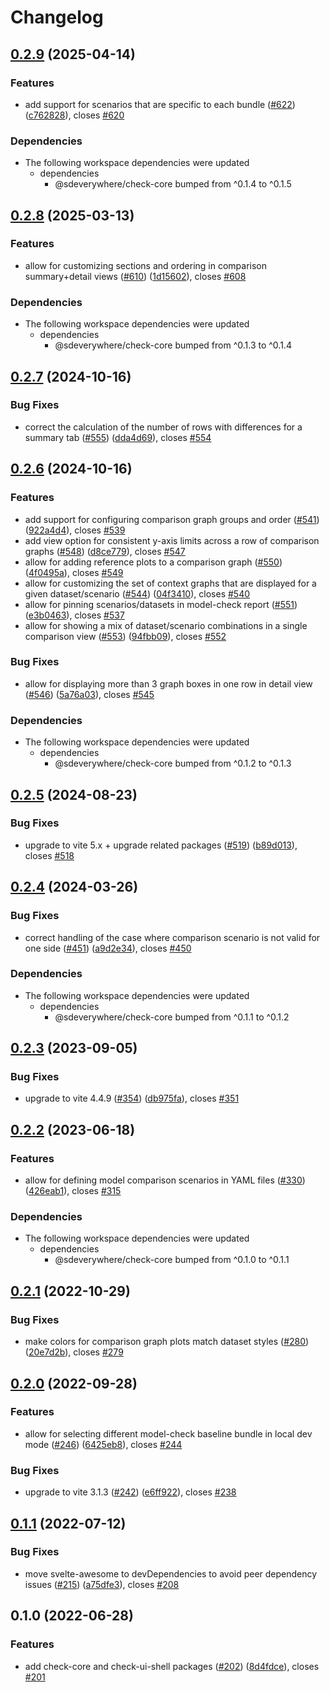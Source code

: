 # Changelog

## [0.2.9](https://github.com/climateinteractive/SDEverywhere/compare/check-ui-shell-v0.2.8...check-ui-shell-v0.2.9) (2025-04-14)


### Features

* add support for scenarios that are specific to each bundle ([#622](https://github.com/climateinteractive/SDEverywhere/issues/622)) ([c762828](https://github.com/climateinteractive/SDEverywhere/commit/c7628280dffe2f2cc7f12fac30051969bc48a18a)), closes [#620](https://github.com/climateinteractive/SDEverywhere/issues/620)


### Dependencies

* The following workspace dependencies were updated
  * dependencies
    * @sdeverywhere/check-core bumped from ^0.1.4 to ^0.1.5

## [0.2.8](https://github.com/climateinteractive/SDEverywhere/compare/check-ui-shell-v0.2.7...check-ui-shell-v0.2.8) (2025-03-13)


### Features

* allow for customizing sections and ordering in comparison summary+detail views ([#610](https://github.com/climateinteractive/SDEverywhere/issues/610)) ([1d15602](https://github.com/climateinteractive/SDEverywhere/commit/1d15602d7ec92d8e021da9e34cdbeeaf34812a1c)), closes [#608](https://github.com/climateinteractive/SDEverywhere/issues/608)


### Dependencies

* The following workspace dependencies were updated
  * dependencies
    * @sdeverywhere/check-core bumped from ^0.1.3 to ^0.1.4

## [0.2.7](https://github.com/climateinteractive/SDEverywhere/compare/check-ui-shell-v0.2.6...check-ui-shell-v0.2.7) (2024-10-16)


### Bug Fixes

* correct the calculation of the number of rows with differences for a summary tab ([#555](https://github.com/climateinteractive/SDEverywhere/issues/555)) ([dda4d69](https://github.com/climateinteractive/SDEverywhere/commit/dda4d690d7cc2e5b20f4fffd5cdd31d1c4f9bd73)), closes [#554](https://github.com/climateinteractive/SDEverywhere/issues/554)

## [0.2.6](https://github.com/climateinteractive/SDEverywhere/compare/check-ui-shell-v0.2.5...check-ui-shell-v0.2.6) (2024-10-16)


### Features

* add support for configuring comparison graph groups and order ([#541](https://github.com/climateinteractive/SDEverywhere/issues/541)) ([922a4d4](https://github.com/climateinteractive/SDEverywhere/commit/922a4d4be1d0977904aeb9f5b69e9e96361415ef)), closes [#539](https://github.com/climateinteractive/SDEverywhere/issues/539)
* add view option for consistent y-axis limits across a row of comparison graphs ([#548](https://github.com/climateinteractive/SDEverywhere/issues/548)) ([d8ce779](https://github.com/climateinteractive/SDEverywhere/commit/d8ce77975c0c14753a63550652b4a415cc4f1802)), closes [#547](https://github.com/climateinteractive/SDEverywhere/issues/547)
* allow for adding reference plots to a comparison graph ([#550](https://github.com/climateinteractive/SDEverywhere/issues/550)) ([4f0495a](https://github.com/climateinteractive/SDEverywhere/commit/4f0495a65914ebde39af5558bd5f62d73b28fa13)), closes [#549](https://github.com/climateinteractive/SDEverywhere/issues/549)
* allow for customizing the set of context graphs that are displayed for a given dataset/scenario ([#544](https://github.com/climateinteractive/SDEverywhere/issues/544)) ([04f3410](https://github.com/climateinteractive/SDEverywhere/commit/04f341057f5551c2b4ded0e2e86722171f26ea01)), closes [#540](https://github.com/climateinteractive/SDEverywhere/issues/540)
* allow for pinning scenarios/datasets in model-check report ([#551](https://github.com/climateinteractive/SDEverywhere/issues/551)) ([e3b0463](https://github.com/climateinteractive/SDEverywhere/commit/e3b04636909d0fdd57ed9b7b9a0b8b6ab462afc4)), closes [#537](https://github.com/climateinteractive/SDEverywhere/issues/537)
* allow for showing a mix of dataset/scenario combinations in a single comparison view ([#553](https://github.com/climateinteractive/SDEverywhere/issues/553)) ([94fbb09](https://github.com/climateinteractive/SDEverywhere/commit/94fbb09740ac08a707bfd8cb6aaf5321ff0e1e64)), closes [#552](https://github.com/climateinteractive/SDEverywhere/issues/552)


### Bug Fixes

* allow for displaying more than 3 graph boxes in one row in detail view ([#546](https://github.com/climateinteractive/SDEverywhere/issues/546)) ([5a76a03](https://github.com/climateinteractive/SDEverywhere/commit/5a76a035009b8678ef54ddd60f9cd44798efd631)), closes [#545](https://github.com/climateinteractive/SDEverywhere/issues/545)


### Dependencies

* The following workspace dependencies were updated
  * dependencies
    * @sdeverywhere/check-core bumped from ^0.1.2 to ^0.1.3

## [0.2.5](https://github.com/climateinteractive/SDEverywhere/compare/check-ui-shell-v0.2.4...check-ui-shell-v0.2.5) (2024-08-23)


### Bug Fixes

* upgrade to vite 5.x + upgrade related packages ([#519](https://github.com/climateinteractive/SDEverywhere/issues/519)) ([b89d013](https://github.com/climateinteractive/SDEverywhere/commit/b89d01319c355fc087b382fd299a7231bf942fc2)), closes [#518](https://github.com/climateinteractive/SDEverywhere/issues/518)

## [0.2.4](https://github.com/climateinteractive/SDEverywhere/compare/check-ui-shell-v0.2.3...check-ui-shell-v0.2.4) (2024-03-26)


### Bug Fixes

* correct handling of the case where comparison scenario is not valid for one side ([#451](https://github.com/climateinteractive/SDEverywhere/issues/451)) ([a9d2e34](https://github.com/climateinteractive/SDEverywhere/commit/a9d2e341eced2d062b39ed832b2ecdbd7526aec0)), closes [#450](https://github.com/climateinteractive/SDEverywhere/issues/450)


### Dependencies

* The following workspace dependencies were updated
  * dependencies
    * @sdeverywhere/check-core bumped from ^0.1.1 to ^0.1.2

## [0.2.3](https://github.com/climateinteractive/SDEverywhere/compare/check-ui-shell-v0.2.2...check-ui-shell-v0.2.3) (2023-09-05)


### Bug Fixes

* upgrade to vite 4.4.9 ([#354](https://github.com/climateinteractive/SDEverywhere/issues/354)) ([db975fa](https://github.com/climateinteractive/SDEverywhere/commit/db975fa47705e22005d0c04500567d3480502f52)), closes [#351](https://github.com/climateinteractive/SDEverywhere/issues/351)

## [0.2.2](https://github.com/climateinteractive/SDEverywhere/compare/check-ui-shell-v0.2.1...check-ui-shell-v0.2.2) (2023-06-18)


### Features

* allow for defining model comparison scenarios in YAML files ([#330](https://github.com/climateinteractive/SDEverywhere/issues/330)) ([426eab1](https://github.com/climateinteractive/SDEverywhere/commit/426eab19f98df2ccfa56cf9cc8cc83ceedfe7821)), closes [#315](https://github.com/climateinteractive/SDEverywhere/issues/315)


### Dependencies

* The following workspace dependencies were updated
  * dependencies
    * @sdeverywhere/check-core bumped from ^0.1.0 to ^0.1.1

## [0.2.1](https://github.com/climateinteractive/SDEverywhere/compare/check-ui-shell-v0.2.0...check-ui-shell-v0.2.1) (2022-10-29)


### Bug Fixes

* make colors for comparison graph plots match dataset styles ([#280](https://github.com/climateinteractive/SDEverywhere/issues/280)) ([20e7d2b](https://github.com/climateinteractive/SDEverywhere/commit/20e7d2b08b12c9adcce3e9238441475b0dd64723)), closes [#279](https://github.com/climateinteractive/SDEverywhere/issues/279)

## [0.2.0](https://github.com/climateinteractive/SDEverywhere/compare/check-ui-shell-v0.1.1...check-ui-shell-v0.2.0) (2022-09-28)


### Features

* allow for selecting different model-check baseline bundle in local dev mode ([#246](https://github.com/climateinteractive/SDEverywhere/issues/246)) ([6425eb8](https://github.com/climateinteractive/SDEverywhere/commit/6425eb8240d3a7e3e83c7b6e5be5dd837b2a5c57)), closes [#244](https://github.com/climateinteractive/SDEverywhere/issues/244)


### Bug Fixes

* upgrade to vite 3.1.3 ([#242](https://github.com/climateinteractive/SDEverywhere/issues/242)) ([e6ff922](https://github.com/climateinteractive/SDEverywhere/commit/e6ff922f002411b83a9ab0688c5a65433b8f4d61)), closes [#238](https://github.com/climateinteractive/SDEverywhere/issues/238)

## [0.1.1](https://github.com/climateinteractive/SDEverywhere/compare/check-ui-shell-v0.1.0...check-ui-shell-v0.1.1) (2022-07-12)


### Bug Fixes

* move svelte-awesome to devDependencies to avoid peer dependency issues ([#215](https://github.com/climateinteractive/SDEverywhere/issues/215)) ([a75dfe3](https://github.com/climateinteractive/SDEverywhere/commit/a75dfe3e9a7b0910025bb870aa9d21f0079e2d95)), closes [#208](https://github.com/climateinteractive/SDEverywhere/issues/208)

## 0.1.0 (2022-06-28)


### Features

* add check-core and check-ui-shell packages ([#202](https://github.com/climateinteractive/SDEverywhere/issues/202)) ([8d4fdce](https://github.com/climateinteractive/SDEverywhere/commit/8d4fdceb2efea602b674a7275346e93cc5287990)), closes [#201](https://github.com/climateinteractive/SDEverywhere/issues/201)
